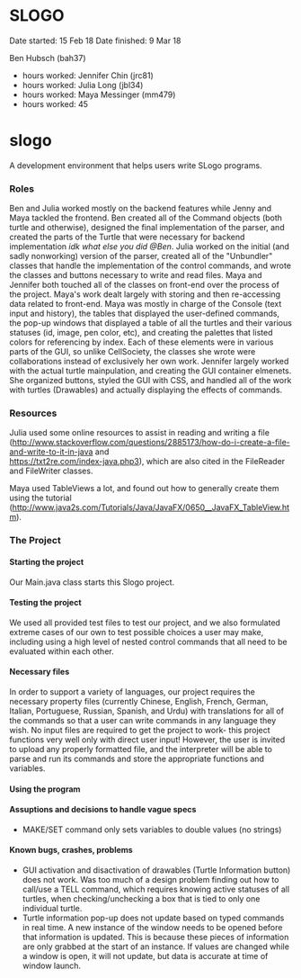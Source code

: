 SLOGO
===

Date started: 15 Feb 18
Date finished: 9 Mar 18

Ben Hubsch (bah37)
* hours worked:
Jennifer Chin (jrc81)
* hours worked:
Julia Long (jbl34)
* hours worked:
Maya Messinger (mm479)
* hours worked: 45

# slogo
A development environment that helps users write SLogo programs.

### Roles
Ben and Julia worked mostly on the backend features while Jenny and Maya tackled the frontend. Ben created all of the 
Command objects (both turtle and otherwise), designed the final implementation of the parser, and created the parts of
the Turtle that were necessary for backend implementation *idk what else you did @Ben*. Julia worked on the initial 
(and sadly nonworking) version of the parser, created all of the "Unbundler" classes that handle the implementation 
of the control commands, and wrote the classes and buttons necessary to write and read files. Maya and Jennifer both touched 
all of the classes on front-end over the process of the project. Maya's work dealt largely with storing and then re-accessing 
data related to front-end. Maya was mostly in charge of the Console (text input and history), the tables that displayed the 
user-defined commands, the pop-up windows that displayed a table of all the turtles and their various statuses (id, image, 
pen color, etc), and creating the palettes that listed colors for referencing by index. Each of these elements were in various 
parts of the GUI, so unlike CellSociety, the classes she wrote were collaborations instead of exclusively her own work.
Jennifer largely worked with the actual turtle mainpulation, and creating the GUI container elmenets. She organized buttons, 
styled the GUI with CSS, and handled all of the work with turtles (Drawables) and actually displaying the effects of commands.

### Resources
Julia used some online resources to assist in reading and writing a file 
(<http://www.stackoverflow.com/questions/2885173/how-do-i-create-a-file-and-write-to-it-in-java> and  
<https://txt2re.com/index-java.php3>), which are also cited in the FileReader and FileWriter classes.

Maya used TableViews a lot, and found out how to generally create them using the tutorial
(<http://www.java2s.com/Tutorials/Java/JavaFX/0650__JavaFX_TableView.htm>).

### The Project
#### Starting the project
Our Main.java class starts this Slogo project. 
#### Testing the project
We used all provided test files to test our project, and we also formulated extreme  cases of our own to test 
possible choices a user may make, including using a high level of nested control commands that all need to be evaluated
within each other.
#### Necessary files
In order to support a variety of languages, our project requires the necessary property files (currently Chinese, English,
French, German, Italian, Portuguese, Russian, Spanish, and Urdu) with translations for all of the commands so that a user 
can write commands in any language they wish.
No input files are required to get the project to work- this project functions very well only with direct user 
input! However, the user is invited to upload any properly formatted file, and the interpreter will be able to parse 
and run its commands and store the appropriate functions and variables.
#### Using the program

#### Assuptions and decisions to handle vague specs
* MAKE/SET command only sets variables to double values (no strings)

#### Known bugs, crashes, problems
* GUI activation and disactivation of drawables (Turtle Information button) does not work. Was too much of a design problem
finding out how to call/use a TELL command, which requires knowing active statuses of all turtles, when checking/unchecking
a box that is tied to only one individual turtle.
* Turtle information pop-up does not update based on typed commands in real time. A new instance of the window needs to be opened
before that information is updated. This is because these pieces of information are only grabbed at the start of an instance. If 
values are changed while a window is open, it will not update, but data is accurate at time of window launch.
